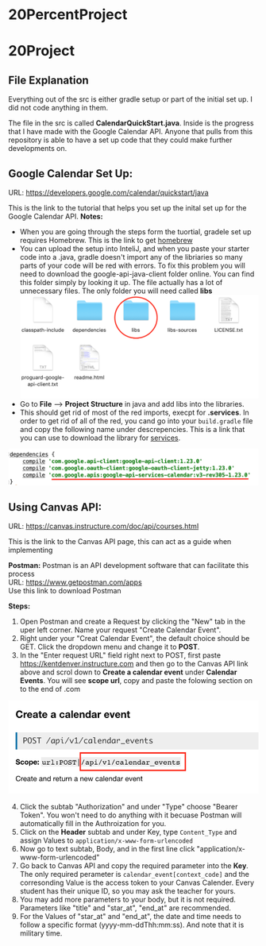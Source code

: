 # 20PercentProject
# 20Project
## File Explanation
Everything out of the src is either gradle setup or part of the initial set up. I did not code anything in them. 

The file in the src is called **CalendarQuickStart.java**. Inside is the progress that I have made with the Google Calendar API. Anyone that pulls from this repository is able to have a set up code that they could make further developments on.

## Google Calendar Set Up:
URL: https://developers.google.com/calendar/quickstart/java
      
   This is the link to the tutorial that helps you set up the inital set up for the Google Calendar API.
**Notes:**
* When you are going through the steps form the tuortial, gradele set up requires Homebrew. This is the link to get [homebrew](https://docs.brew.sh/Installation)
* You can upload the setup into InteliJ, and when you paste your starter code into a .java, gradle doesn't import any of the libriaries so many parts of your code will be red with errors. To fix this problem you will need to download the google-api-java-client folder online. You can find this folder simply by looking it up. The file actually has a lot of unnecessary files. The only folder you will need called **libs** 
  ![image](files.png)
* Go to **File** --> **Project Structure** in java and add libs into the libraries. 
* This should get rid of most of the red imports, execpt for **.services**. In order to get rid of all of the red, you cand go into your `build.gradle` file and copy the following name under descrepencies. This is a link that you can use to download the library for [services](https://mvnrepository.com/artifact/com.google.apis/google-api-services-calendar/v3-rev305-1.23.0). 

![images](services.png)

## Using Canvas API:
URL: https://canvas.instructure.com/doc/api/courses.html
   
   This is the link to the Canvas API page, this can act as a guide when implementing  
  
**Postman:**
   Postman is an API development software that can facilitate this process  
   URL: https://www.getpostman.com/apps  
   Use this link to download Postman  

**Steps:**
  1. Open Postman and create a Request by clicking the "New" tab in the uper left corner. Name your request "Create Calendar Event".
  2. Right under your "Creat Calendar Event", the default choice should be GET. Click the dropdown menu and change it to **POST**. 
  3. In the "Enter request URL" field right next to POST, first paste https://kentdenver.instructure.com and then go to the Canvas API          link above and scrol down to **Create a calendar event** under **Calendar Events**. You will see **scope url**, copy and paste the        folowing section on to the end of .com
  
  ![image](URL.png)
  
  4. Click the subtab "Authorization" and under "Type" choose "Bearer Token". You won't need to do anything with it becuase Postman will        automatically fill in the Authroization for you.
  5. Click on the **Header** subtab and under Key, type `Content_Type` and assign Values to `application/x-www-form-urlencoded`
  6. Now go to text subtab, Body, and in the first line click "application/x-www-form-urlencoded"
  7. Go back to Canvas API and copy the required parameter into the **Key**. The only required perameter is `calendar_event[context_code]`      and the corresonding Value is the access token to your Canvas Calender. Every student has their unique ID, so you may ask the teacher      for yours. 
  8. You may add more parameters to your body, but it is not required. Parameters like "title" and "star_at", "end_at" are recommended. 
  9. For the Values of "star_at" and "end_at", the date and time needs to follow a specific format (yyyy-mm-ddThh:mm:ss). And note that it      is military time. 
